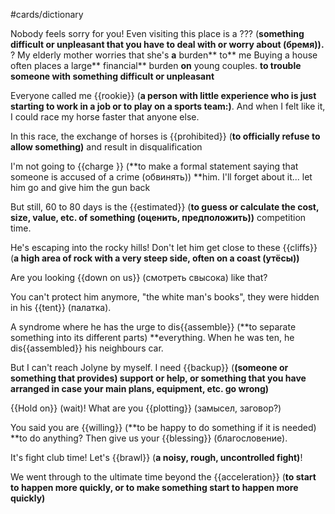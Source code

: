 #cards/dictionary 

Nobody feels sorry for you! Even visiting this place is a ??? (**something difficult or unpleasant that you have to deal with or worry about (бремя)).**
?
My elderly mother worries that she's **a** burden** to** me
Buying a house often places a large** financial** burden **on** young couples.
**to trouble someone with something difficult or unpleasant** <!--SR:!2024-03-18,24,264--> 

Everyone called me {{rookie}} (**a person with little experience who is just starting to work in a job or to play on a sports team:)**. And when I felt like it, I could race my horse faster that anyone else. 

In this race, the exchange of horses is {{prohibited}} (**to officially refuse to allow something)** and result in disqualification <!--SR:!2024-03-03,20,264-->

I'm not going to {{charge }} (**to make a formal statement saying that someone is accused of a crime (обвинять)) **him. I'll forget about it... let him go and give him the gun back <!--SR:!2024-03-24,60,314-->

But still, 60 to 80 days is the {{estimated}} (**to guess or calculate the cost, size, value, etc. of something (оценить, предположить))** competition time.

He's escaping into the rocky hills! Don't let him get close to these {{cliffs}} (**a high area of rock with a very steep side, often on a coast (утёсы))** <!--SR:!2024-03-07,20,264-->

Are you looking {{down on us}} (смотреть свысока) like that? <!--SR:!2024-03-19,40,262-->

You can't protect him anymore, "the white man's books", they were hidden in his {{tent}} (палатка). <!--SR:!2024-06-12,112,290-->

A syndrome where he has the urge to dis{{assemble}} (**to separate something into its different parts) **everything. When he was ten, he dis{{assembled}} his neighbours car. <!--SR:!2024-06-21,121,299!2000-01-01,1,250-->

But I can't reach Jolyne by myself. I need {{backup}} (**(someone or something that provides) support or help, or something that you have arranged in case your main plans, equipment, etc. go wrong)** <!--SR:!2024-03-21,38,263--> 

{{Hold on}} (wait)! What are you {{plotting}} (замысел, заговор?) <!--SR:!2000-01-01,1,250!2024-04-27,71,274-->

You said you are {{willing}} (**to be happy to do something if it is needed) **to do anything? Then give us your {{blessing}}  (благословение). <!--SR:!2024-03-27,64,270!2000-01-01,1,250-->

It's fight club time! Let's {{brawl}} (**a noisy, rough, uncontrolled fight)**! <!--SR:!2024-03-05,42,252--> 

We went through to the ultimate time beyond the {{acceleration}} (**to start to happen more quickly, or to make something start to happen more quickly)** <!--SR:!2024-04-27,64,282--> 